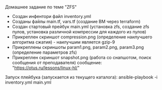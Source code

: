 Домашнее задание по теме "ZFS"
- Создан инфентори файл inventory.yml
- Созданы файлы main.tf, vars.tf (создание ВМ через terraform)
- Создан стартовый прейбук main.yml (установка zfs, создание zfs пулов, установка различной компрессии для каждого из пулов)
- Прикреплен скриншот compression.png (определение наилучшего алгоритма сжатия) - наилучшим является gzip-9
- Прикреплены скриншоты param1.png, param2.png, param3.png (определение параметров zfs)
- Прикреплен скриншот snapshot.png (работа со снапшотом, поиск сообщения от преподавателя) сообщение: "https://otus.ru/lessons/linux-hl/"

Запуск плейбука (запускается из текущего каталога):
 ansible-playbook -i inventory.yml main.yml